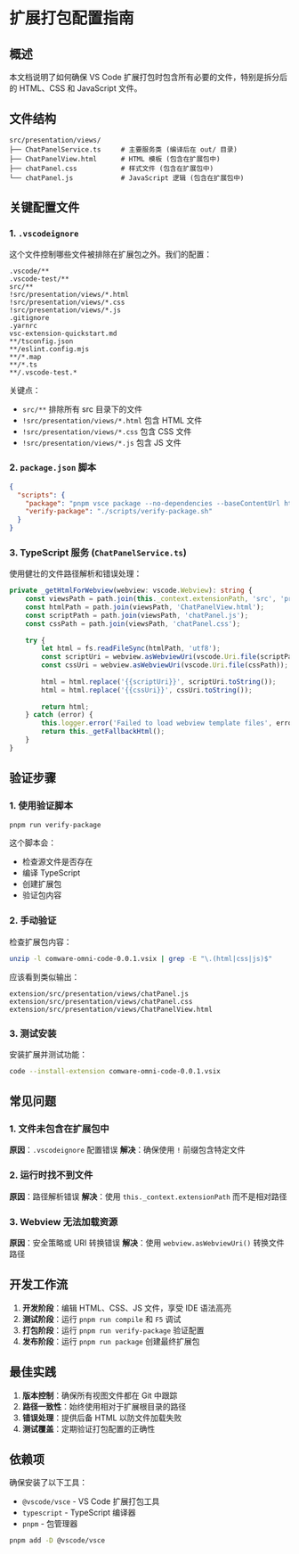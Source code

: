 # 扩展打包配置指南

## 概述

本文档说明了如何确保 VS Code 扩展打包时包含所有必要的文件，特别是拆分后的 HTML、CSS 和 JavaScript 文件。

## 文件结构

```
src/presentation/views/
├── ChatPanelService.ts     # 主要服务类 (编译后在 out/ 目录)
├── ChatPanelView.html      # HTML 模板 (包含在扩展包中)
├── chatPanel.css           # 样式文件 (包含在扩展包中)
└── chatPanel.js            # JavaScript 逻辑 (包含在扩展包中)
```

## 关键配置文件

### 1. `.vscodeignore`

这个文件控制哪些文件被排除在扩展包之外。我们的配置：

```ignore
.vscode/**
.vscode-test/**
src/**
!src/presentation/views/*.html
!src/presentation/views/*.css
!src/presentation/views/*.js
.gitignore
.yarnrc
vsc-extension-quickstart.md
**/tsconfig.json
**/eslint.config.mjs
**/*.map
**/*.ts
**/.vscode-test.*
```

关键点：
- `src/**` 排除所有 src 目录下的文件
- `!src/presentation/views/*.html` 包含 HTML 文件
- `!src/presentation/views/*.css` 包含 CSS 文件
- `!src/presentation/views/*.js` 包含 JS 文件

### 2. `package.json` 脚本

```json
{
  "scripts": {
    "package": "pnpm vsce package --no-dependencies --baseContentUrl https://github.com/cmw-coder/comware-omni-code/blob/temp/",
    "verify-package": "./scripts/verify-package.sh"
  }
}
```

### 3. TypeScript 服务 (`ChatPanelService.ts`)

使用健壮的文件路径解析和错误处理：

```typescript
private _getHtmlForWebview(webview: vscode.Webview): string {
    const viewsPath = path.join(this._context.extensionPath, 'src', 'presentation', 'views');
    const htmlPath = path.join(viewsPath, 'ChatPanelView.html');
    const scriptPath = path.join(viewsPath, 'chatPanel.js');
    const cssPath = path.join(viewsPath, 'chatPanel.css');
    
    try {
        let html = fs.readFileSync(htmlPath, 'utf8');
        const scriptUri = webview.asWebviewUri(vscode.Uri.file(scriptPath));
        const cssUri = webview.asWebviewUri(vscode.Uri.file(cssPath));
        
        html = html.replace('{{scriptUri}}', scriptUri.toString());
        html = html.replace('{{cssUri}}', cssUri.toString());
        
        return html;
    } catch (error) {
        this.logger.error('Failed to load webview template files', error as Error);
        return this._getFallbackHtml();
    }
}
```

## 验证步骤

### 1. 使用验证脚本

```bash
pnpm run verify-package
```

这个脚本会：
- 检查源文件是否存在
- 编译 TypeScript
- 创建扩展包
- 验证包内容

### 2. 手动验证

检查扩展包内容：
```bash
unzip -l comware-omni-code-0.0.1.vsix | grep -E "\.(html|css|js)$"
```

应该看到类似输出：
```
extension/src/presentation/views/chatPanel.js
extension/src/presentation/views/chatPanel.css  
extension/src/presentation/views/ChatPanelView.html
```

### 3. 测试安装

安装扩展并测试功能：
```bash
code --install-extension comware-omni-code-0.0.1.vsix
```

## 常见问题

### 1. 文件未包含在扩展包中

**原因**：`.vscodeignore` 配置错误
**解决**：确保使用 `!` 前缀包含特定文件

### 2. 运行时找不到文件

**原因**：路径解析错误
**解决**：使用 `this._context.extensionPath` 而不是相对路径

### 3. Webview 无法加载资源

**原因**：安全策略或 URI 转换错误
**解决**：使用 `webview.asWebviewUri()` 转换文件路径

## 开发工作流

1. **开发阶段**：编辑 HTML、CSS、JS 文件，享受 IDE 语法高亮
2. **测试阶段**：运行 `pnpm run compile` 和 `F5` 调试
3. **打包阶段**：运行 `pnpm run verify-package` 验证配置
4. **发布阶段**：运行 `pnpm run package` 创建最终扩展包

## 最佳实践

1. **版本控制**：确保所有视图文件都在 Git 中跟踪
2. **路径一致性**：始终使用相对于扩展根目录的路径
3. **错误处理**：提供后备 HTML 以防文件加载失败
4. **测试覆盖**：定期验证打包配置的正确性

## 依赖项

确保安装了以下工具：
- `@vscode/vsce` - VS Code 扩展打包工具
- `typescript` - TypeScript 编译器
- `pnpm` - 包管理器

```bash
pnpm add -D @vscode/vsce
```

